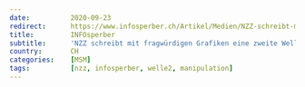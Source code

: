 ```yaml
---
date:          2020-09-23
redirect:      https://www.infosperber.ch/Artikel/Medien/NZZ-schreibt-mit-fragwurdigen-Grafiken-eine-zweite-Welle-herbei
title:         INFOsperber
subtitle:      'NZZ schreibt mit fragwürdigen Grafiken eine zweite Welle herbei'
country:       CH
categories:    [MSM]
tags:          [nzz, infosperber, welle2, manipulation]
---
```

